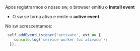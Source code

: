 Apos registrarmos o nosso sw, o browser emitiu o **install event**

- O sw se torna ativo e emite o **active event**

No sw acrescentamos:

```javascript
 self.addEventListener('activate', evt => {
    console.log('service worker foi ativado');
  });
```





